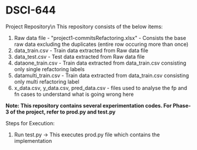 # DSCI-644
Project Repository\n
This repository consists of the below items:
1. Raw data file - "project1-commitsRefactoring.xlsx" - Consists the base raw data excluding the duplicates (entire row occuring more than once)
2. data_train.csv - Train data extracted from Raw data file
3. data_test.csv - Test data extracted from Raw data file
4. dataone_train.csv - Train data extracted from data_train.csv consisting only single refactoring labels
5. datamulti_train.csv - Train data extracted from data_train.csv consisting only multi refactoring label
6. x_data.csv, y_data.csv, pred_data.csv - files used to analyse the fp and fn cases to understand what is going wrong here

**Note: This repository contains several experimentation codes. For Phase-3 of the project, refer to prod.py and test.py**

Steps for Execution:
1. Run test.py -> This executes prod.py file which contains the implementation




